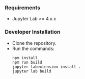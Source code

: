 ### Requirements
- Jupyter Lab >= 4.x.x


### Developer Installation
- Clone the repository.
- Run the commands:
  ```
  npm install
  npm run build
  jupyter labextension install .
  jupyter lab build
  ```

  
